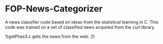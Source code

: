 # FOP-News-Categorizer

A news classifier code based on ideas from the statistical learning in C. This code was trained
on a set of classified news acquired from the curl library.

1)getPhas3.c gets the news from the web. 
2)
